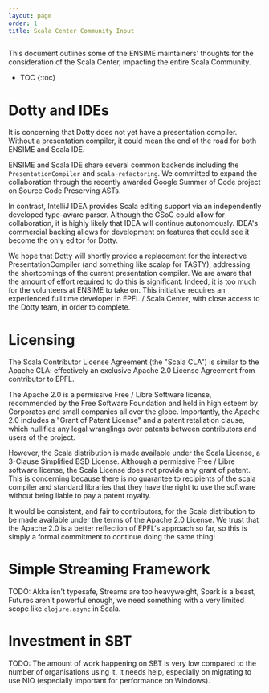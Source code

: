 ```yaml
---
layout: page
order: 1
title: Scala Center Community Input
---
```


This document outlines some of the ENSIME maintainers' thoughts for the consideration of the Scala Center, impacting the entire Scala Community.

- TOC
{:toc}


# Dotty and IDEs

It is concerning that Dotty does not yet have a presentation compiler. Without a presentation compiler, it could mean the end of the road for both ENSIME and Scala IDE.

ENSIME and Scala IDE share several common backends including the `PresentationCompiler` and `scala-refactoring`. We committed to expand the collaboration through the recently awarded Google Summer of Code project on Source Code Preserving ASTs.

In contrast, IntelliJ IDEA provides Scala editing support via an independently developed type-aware parser. Although the GSoC could allow for collaboration, it is highly likely that IDEA will continue autonomously. IDEA's commercial backing allows for development on features that could see it become the only editor for Dotty.

We hope that Dotty will shortly provide a replacement for the interactive PresentationCompiler (and something like scalap for TASTY), addressing the shortcomings of the current presentation compiler. We are aware that the amount of effort required to do this is significant. Indeed, it is too much for the volunteers at ENSIME to take on. This initiative requires an experienced full time developer in EPFL / Scala Center, with close access to the Dotty team, in order to complete.


# Licensing

The Scala Contributor License Agreement (the "Scala CLA") is similar to the Apache CLA: effectively an exclusive Apache 2.0 License Agreement from contributor to EPFL.

The Apache 2.0 is a permissive Free / Libre Software license, recommended by the Free Software Foundation and held in high esteem by Corporates and small companies all over the globe. Importantly, the Apache 2.0 includes a "Grant of Patent License" and a patent retaliation clause, which nullifies any legal wranglings over patents between contributors and users of the project.

However, the Scala distribution is made available under the Scala License, a 3-Clause Simplified BSD License. Although a permissive Free / Libre software license, the Scala License does not provide any grant of patent. This is concerning because there is no guarantee to recipients of the scala compiler and standard libraries that they have the right to use the software without being liable to pay a patent royalty.

It would be consistent, and fair to contributors, for the Scala distribution to be made available under the terms of the Apache 2.0 License. We trust that the Apache 2.0 is a better reflection of EPFL's approach so far, so this is simply a formal commitment to continue doing the same thing!


# Simple Streaming Framework

TODO: Akka isn't typesafe, Streams are too heavyweight, Spark is a beast, Futures aren't powerful enough, we need something with a very limited scope like `clojure.async` in Scala.

# Investment in SBT

TODO: The amount of work happening on SBT is very low compared to the number of organisations using it. It needs help, especially on migrating to use NIO (especially important for performance on Windows).
